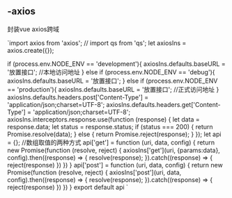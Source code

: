 ## -axios
封装vue axios跨域

`import axios from 'axios';
// import qs from 'qs';
let axiosIns = axios.create({});

if (process.env.NODE_ENV == 'development'){
  axiosIns.defaults.baseURL = '放置接口'; //本地访问地址
} else if (process.env.NODE_ENV == 'debug'){
  axiosIns.defaults.baseURL = '放置接口';
} else if (process.env.NODE_ENV == 'production'){
  axiosIns.defaults.baseURL = '放置接口'; //正式访问地址
}
axiosIns.defaults.headers.post['Content-Type'] = 'application/json;charset=UTF-8';
axiosIns.defaults.headers.get['Content-Type'] = 'application/json;charset=UTF-8';
axiosIns.interceptors.response.use(function (response) {
  let data = response.data;
  let status = response.status;
  if (status === 200) {
    return Promise.resolve(data);
  } else {
    return Promise.reject(response);
  }
});
let api = {};
  //数组取值的两种方式
  api['get'] = function (uri, data, config) {
    return new Promise(function (resolve, reject) {
      axiosIns['get'](uri, {params:data}, config).then((response) => {
        resolve(response);
      }).catch((response) => {
        reject(response)
      })
    })
  }
  api['post'] = function (uri, data, config) {
    return new Promise(function (resolve, reject) {
      axiosIns['post'](uri, data, config).then((response) => {
        resolve(response);
      }).catch((response) => {
        reject(response)
      })
    })
  }
export default api
`
